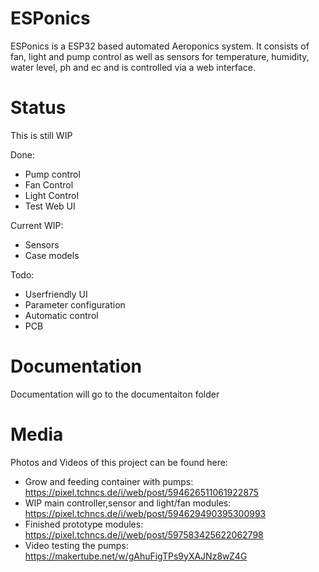 # ESPonics
ESPonics is a ESP32 based automated Aeroponics system. It consists of fan, light and pump control as well as sensors for temperature, humidity, water level, ph and ec and is controlled via a web interface.

# Status
This is still WIP

Done:
* Pump control
* Fan Control
* Light Control
* Test Web UI

Current WIP:
* Sensors
* Case models

Todo:
* Userfriendly UI
* Parameter configuration
* Automatic control
* PCB

# Documentation
Documentation will go to the documentaiton folder

# Media
Photos and Videos of this project can be found here:
* Grow and feeding container with pumps: https://pixel.tchncs.de/i/web/post/594626511061922875
* WIP main controller,sensor and light/fan modules: https://pixel.tchncs.de/i/web/post/594629490395300993
* Finished prototype modules: https://pixel.tchncs.de/i/web/post/597583425622062798
* Video testing the pumps: https://makertube.net/w/gAhuFigTPs9yXAJNz8wZ4G
